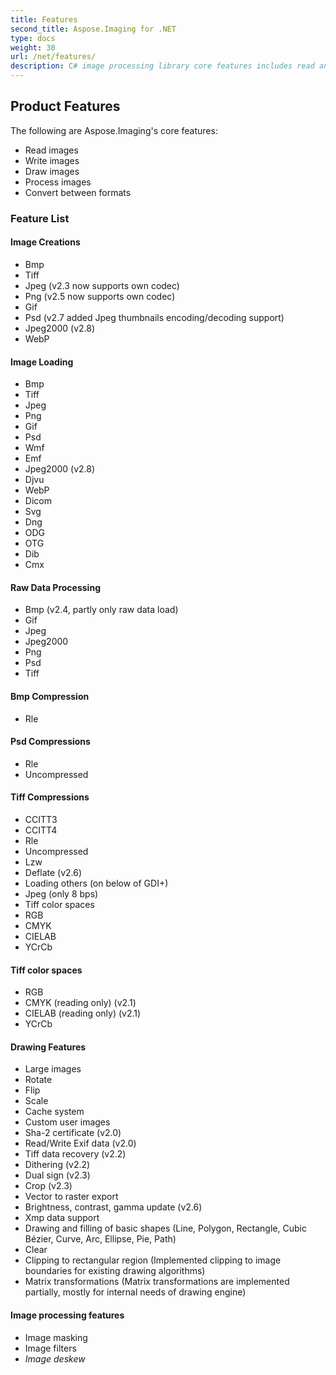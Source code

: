 ```yaml
---
title: Features
second_title: Aspose.Imaging for .NET
type: docs
weight: 30
url: /net/features/
description: C# image processing library core features includes read and write images, draw images, process images and convert between formats.
---
```


## **Product Features**
The following are Aspose.Imaging's core features:

- Read images
- Write images
- Draw images
- Process images
- Convert between formats
### **Feature List**
#### **Image Creations**
- Bmp
- Tiff 
- Jpeg (v2.3 now supports own codec)
- Png (v2.5 now supports own codec)
- Gif
- Psd (v2.7 added Jpeg thumbnails encoding/decoding support)
- Jpeg2000 (v2.8)
- WebP
#### **Image Loading**
- Bmp
- Tiff
- Jpeg
- Png
- Gif
- Psd
- Wmf
- Emf
- Jpeg2000 (v2.8)
- Djvu
- WebP
- Dicom
- Svg
- Dng
- ODG
- OTG
- Dib
- Cmx
#### **Raw Data Processing**
- Bmp (v2.4, partly only raw data load)
- Gif
- Jpeg
- Jpeg2000
- Png
- Psd
- Tiff
#### **Bmp Compression**
- Rle
#### **Psd Compressions**
- Rle
- Uncompressed
#### **Tiff Compressions**
- CCITT3
- CCITT4
- Rle
- Uncompressed
- Lzw
- Deflate (v2.6)
- Loading others (on below of GDI+)
- Jpeg (only 8 bps)
- Tiff color spaces
- RGB
- CMYK
- CIELAB
- YCrCb
#### **Tiff color spaces**
- RGB    
- CMYK (reading only) (v2.1)
- CIELAB (reading only) (v2.1)
- YCrCb    
#### **Drawing Features**
- Large images    
- Rotate    
- Flip    
- Scale    
- Cache system    
- Custom user images    
- Sha-2 certificate (v2.0)
- Read/Write Exif data (v2.0)
- Tiff data recovery (v2.2)
- Dithering (v2.2)
- Dual sign (v2.3)
- Crop (v2.3)
- Vector to raster export    
- Brightness, contrast, gamma update (v2.6)
- Xmp data support
- Drawing and filling of basic shapes (Line, Polygon, Rectangle, Cubic Bézier, Curve, Arc, Ellipse, Pie, Path)
- Clear
- Clipping to rectangular region (Implemented clipping to image boundaries for existing drawing algorithms)
- Matrix transformations (Matrix transformations are implemented partially, mostly for internal needs of drawing engine)
#### **Image processing features**
- Image masking
- Image filters
- *Image deskew*
